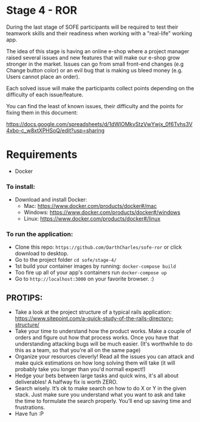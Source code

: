 # Stage 4 - ROR

During the last stage of SOFE participants will be required to test their teamwork skills and their readiness when working with a "real-life" working app.

The idea of this stage is having an online e-shop where a project manager raised several issues and new features that will make our e-shop grow stronger in the market. Issues can go from small front-end changes (e.g Change button color) or an evil bug that is making us bleed money (e.g. Users cannot place an order).

Each solved issue will make the participants collect points depending on the difficulty of each issue/feature.

You can find the least of known issues, their difficulty and the points for fixing them in this document:

https://docs.google.com/spreadsheets/d/1dWIOMkvStzVwYwjx_0f6Tvhs3V4xbo-c_w8xtXPHSoQ/edit?usp=sharing

# Requirements
 * Docker

### To install:
* Download and install Docker:
  - Mac: https://www.docker.com/products/docker#/mac
  - Windows: https://www.docker.com/products/docker#/windows
  - Linux: https://www.docker.com/products/docker#/linux

### To run the application:
* Clone this repo: `https://github.com/DarthCharles/sofe-ror` or click download to desktop.
* Go to the project folder `cd sofe/stage-4/`
* 1st build your container images by running: `docker-compose build`
* Too fire up all of your app's containers run `docker-compose up`
* Go to `http://localhost:3000` on your favorite browser. :)


## PROTIPS:
* Take a look at the project structure of a typical rails application: https://www.sitepoint.com/a-quick-study-of-the-rails-directory-structure/
* Take your time to understand how the product works. Make a couple of orders and figure out how that process works. Once you have that understanding attacking bugs will be much easier. (It's worthwhile to do this as a team, so that you're all on the same page)
* Organize your resources cleverly! Read all the issues you can attack and make quick estimations on how long solving them will take (it will probably take you longer than you'd normall expect!)
* Hedge your bets between large tasks and quick wins, it's all about deliverables! A halfway fix is worth ZERO.
* Search wisely. It’s ok to make search on how to do X or Y in the given stack. Just make sure you understand what you want to ask and take the time to formulate the search properly. You’ll end up saving time and frustrations.
* Have fun :P
